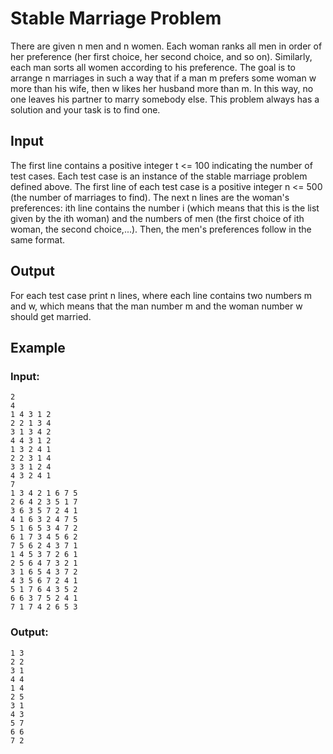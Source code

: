 # Stable Marriage Problem

There are given n men and n women. Each woman ranks all men in order of her preference (her
first choice, her second choice, and so on). Similarly, each man sorts all women according to his
preference. The goal is to arrange n marriages in such a way that if a man m prefers some
woman w more than his wife, then w likes her husband more than m. In this way, no one leaves
his partner to marry somebody else. This problem always has a solution and your task is to find
one.

## Input

The first line contains a positive integer t <= 100 indicating the number of test cases. Each test
case is an instance of the stable marriage problem defined above. The first line of each test case
is a positive integer n <= 500 (the number of marriages to find). The next n lines are the woman's
preferences: ith line contains the number i (which means that this is the list given by the ith
woman) and the numbers of men (the first choice of ith woman, the second choice,...). Then, the
men's preferences follow in the same format.

## Output

For each test case print n lines, where each line contains two numbers m and w, which means
that the man number m and the woman number w should get married.

## Example

### Input:

```
2
4
1 4 3 1 2
2 2 1 3 4
3 1 3 4 2
4 4 3 1 2
1 3 2 4 1
2 2 3 1 4
3 3 1 2 4
4 3 2 4 1
7
1 3 4 2 1 6 7 5
2 6 4 2 3 5 1 7
3 6 3 5 7 2 4 1
4 1 6 3 2 4 7 5
5 1 6 5 3 4 7 2
6 1 7 3 4 5 6 2
7 5 6 2 4 3 7 1
1 4 5 3 7 2 6 1
2 5 6 4 7 3 2 1
3 1 6 5 4 3 7 2
4 3 5 6 7 2 4 1
5 1 7 6 4 3 5 2
6 6 3 7 5 2 4 1
7 1 7 4 2 6 5 3
```

### Output:

```
1 3
2 2
3 1
4 4
1 4
2 5
3 1
4 3
5 7
6 6
7 2
```
